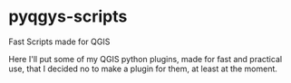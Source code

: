 # pyqgys-scripts
Fast Scripts made for QGIS

Here I'll put some of my QGIS python plugins, made for fast and practical use, that I decided no to make a plugin for them, at least at the moment.

